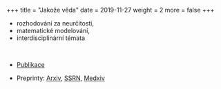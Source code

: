 +++
title = "Jakože věda"
date = 2019-11-27
weight = 2
more = false
+++

<base target="_blank">

- rozhodování za neurčitosti,
- matematické modelování, 
- interdisciplinární témata

</br>

- [Publikace](http://www.utia.cz/biblio?author=cav_un_auth%2A0101206)

- Preprinty: [Arxiv](http://arxiv.org/find/stat/1/au:+Smid_M/0/1/0/all/0/1), 
[SSRN](http://ssrn.com/author=586582), 
[Medxiv](https://www.medrxiv.org/search/author1%3AMartin%2BSmid%20jcode%3Amedrxiv%20numresults%3A10%20sort%3Arelevance-rank%20format_result%3Astandard)


<!-- more -->


